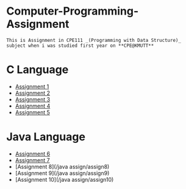 # Computer-Programming-Assignment

    This is Assignment in CPE111 _(Programming with Data Structure)_ subject when i was studied first year on **CPE@KMUTT**

C Language
=========
* [Assignment 1](/assign1)
* [Assignment 2](/assign2)
* [Assignment 3](/assign3)
* [Assignment 4](/assign4)
* [Assignment 5](/assign5)


Java Language
======
* [Assignment 6](/assign6)
* [Assignment 7](/java%20assign/assign7)
* [Assignment 8](/java assign/assign8)
* [Assignment 9](/java assign/assign9)
* [Assignment 10](/java assign/assign10)
